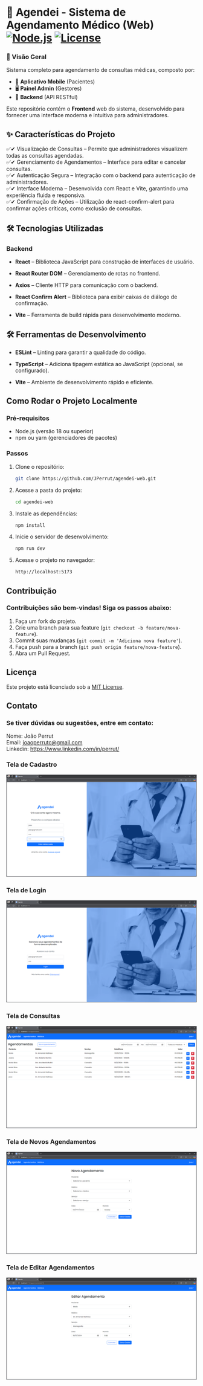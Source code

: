 # 🏥 Agendei - Sistema de Agendamento Médico (Web) [![Node.js](https://img.shields.io/badge/Node.js-18.x-green)](https://nodejs.org/) [![License](https://img.shields.io/badge/License-MIT-blue)](LICENSE)

### 🚀 Visão Geral

Sistema completo para agendamento de consultas médicas, composto por:

- 📱 **Aplicativo Mobile** (Pacientes)
- 🖥️ **Painel Admin** (Gestores)
- 🚀 **Backend** (API RESTful)

Este repositório contém o **Frontend** web do sistema, desenvolvido para fornecer uma interface moderna e intuitiva para administradores.

## ✨ Características do Projeto

✅✔ Visualização de Consultas – Permite que administradores visualizem todas as consultas agendadas.
<br>
✅✔ Gerenciamento de Agendamentos – Interface para editar e cancelar consultas.
<br>
✅✔ Autenticação Segura – Integração com o backend para autenticação de administradores.
<br>
✅✔ Interface Moderna – Desenvolvida com React e Vite, garantindo uma experiência fluida e responsiva.
<br>
✅✔ Confirmação de Ações – Utilização de react-confirm-alert para confirmar ações críticas, como exclusão de consultas.

## 🛠️ Tecnologias Utilizadas

### Backend

- **React** – Biblioteca JavaScript para construção de interfaces de usuário.

- **React Router DOM** – Gerenciamento de rotas no frontend.

- **Axios** – Cliente HTTP para comunicação com o backend.

- **React Confirm Alert** – Biblioteca para exibir caixas de diálogo de confirmação.

- **Vite** – Ferramenta de build rápida para desenvolvimento moderno.

## 🛠️ Ferramentas de Desenvolvimento

- **ESLint** – Linting para garantir a qualidade do código.

- **TypeScript** – Adiciona tipagem estática ao JavaScript (opcional, se configurado).

- **Vite** – Ambiente de desenvolvimento rápido e eficiente.

## Como Rodar o Projeto Localmente

### Pré-requisitos

- Node.js (versão 18 ou superior)
- npm ou yarn (gerenciadores de pacotes)

### Passos

1. Clone o repositório:
   ```bash
   git clone https://github.com/JPerrut/agendei-web.git
   ```
2. Acesse a pasta do projeto:
   ```bash
   cd agendei-web
   ```
3. Instale as dependências:
   ```bash
   npm install
   ```
4. Inicie o servidor de desenvolvimento:
   ```bash
   npm run dev
   ```
5. Acesse o projeto no navegador:
   ```bash
   http://localhost:5173
   ```

## Contribuição

### Contribuições são bem-vindas! Siga os passos abaixo:

1. Faça um fork do projeto.
2. Crie uma branch para sua feature (`git checkout -b feature/nova-feature`).
3. Commit suas mudanças (`git commit -m 'Adiciona nova feature'`).
4. Faça push para a branch (`git push origin feature/nova-feature`).
5. Abra um Pull Request.

## Licença

Este projeto está licenciado sob a <a href="https://opensource.org/license/mit">MIT License</a>.

## Contato

### Se tiver dúvidas ou sugestões, entre em contato:

Nome: João Perrut <br>
Email: joaoperrutc@gmail.com <br>
Linkedin: https://www.linkedin.com/in/perrut/

### Tela de Cadastro

![Tela de Login](public/cadastro.png)

### Tela de Login

![Tela de Login](public/login.png)

### Tela de Consultas

![Tela de Consultas](public/consultas.png)

### Tela de Novos Agendamentos

![Tela de Consultas](public/Novo-agendamento.png)

### Tela de Editar Agendamentos

![Tela de Consultas](public/editar-agendamento.png)
